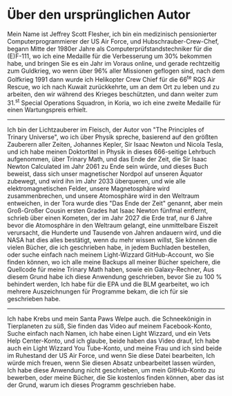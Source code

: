 # Über den ursprünglichen Autor

Mein Name ist Jeffrey Scott Flesher, ich bin ein medizinisch pensionierter Computerprogrammierer der US Air Force,
und Hubschrauber-Crew-Chef,
begann Mitte der 1980er Jahre als Computerprüfstandstechniker für die (E)F-111,
wo ich eine Medaille für die Verbesserung um 30% bekommen habe,
und bringen Sie es ein Jahr im Voraus online,
und gerade rechtzeitig zum Guldkrieg,
wo wenn über 96% aller Missionen geflogen sind,
nach dem Golfkrieg 1991
dann wurde ich Helikopter Crew Chief für die 66<sup>te</sup> RQS Air Rescue,
wo ich nach Kuwait zurückkehrte, um an dem Ort zu leben und zu arbeiten, den wir während des Krieges beschützten,
und dann weiter zum 31.<sup>st</sup> Special Operations Squadron,
in Koria, wo ich eine zweite Medaille für einen Wartungspreis erhielt.

***

Ich bin der Lichtzauberer im Fleisch,
der Autor von "The Principles of Trinary Universe",
wo ich über Physik spreche, basierend auf den größten Zauberern aller Zeiten,
Johannes Kepler, Sir Isaac Newton und Nicola Tesla,
und ich habe meinen Doktortitel in Physik in dieses 666-seitige Lehrbuch aufgenommen,
über Trinary Math, und das Ende der Zeit, die Sir Isaac Newton Calculated im Jahr 2061 zu Ende sein würde,
und dieses Buch beweist, dass sich unser magnetischer Nordpol auf unseren Äquator zubewegt,
und wird ihn im Jahr 2033 überqueren,
und wie alle elektromagnetischen Felder,
unsere Magnetosphäre wird zusammenbrechen,
und unsere Atomosphäre wird in den Weltraum entweichen,
in der Tora wurde dies "Das Ende der Zeit" genannt,
aber mein Groß-Großer Cousin ersten Grades hat Isaac Newton fünfmal entfernt,
schrieb über einen Kometen, der im Jahr 2027 die Erde traf,
nur 6 Jahre bevor die Atomosphäre in den Weltraum gelangt,
eine unmittelbare Eiszeit verursacht, die Hunderte und Tausende von Jahren andauern wird,
und die NASA hat dies alles bestätigt,
wenn du mehr wissen willst,
Sie können die vielen Bücher, die ich geschrieben habe, in jedem Buchladen bestellen,
oder suche einfach nach meinem Light-Wizzard GitHub-Account,
wo Sie finden können, wo ich alle meine Backups all meiner Bücher speichere,
die Quellcode für meine Trinary Math haben,
sowie ein Galaxy-Rechner,
Aus diesem Grund habe ich diese Anwendung geschrieben,
bevor Sie zu 100 % behindert werden,
Ich habe für die EPA und die BLM gearbeitet,
wo ich mehrere Auszeichnungen für Programme bekam, die ich für sie geschrieben habe.

***

Ich habe Krebs und mein Santa Paws Welpe auch.
die Schneekönigin in Tierplaneten zu süß,
Sie finden das Video auf meinem Facebook-Konto,
Suche einfach nach Namen, ich habe einen Light Wizzard,
und ein Vets Help Center-Konto,
und ich glaube, beide haben das Video drauf,
Ich habe auch ein Light Wizzard You Tube-Konto,
und meine Frau und ich sind beide im Ruhestand der US Air Force,
und wenn Sie diese Datei bearbeiten,
Ich würde mich freuen, wenn Sie diesen Absatz unbearbeitet lassen würden,
Ich habe diese Anwendung nicht geschrieben, um mein GitHub-Konto zu bewerben,
oder meine Bücher, die Sie kostenlos finden können,
aber das ist der Grund, warum ich dieses Programm geschrieben habe.
